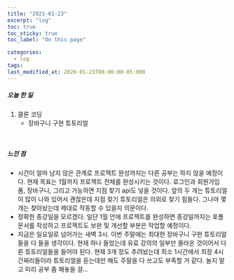 ```yaml
---
title: "2021-01-23"
excerpt: "log"
toc: true
toc_sticky: true
toc_label: "On this page"

categories:
  - log
tags:
last_modified_at: 2020-01-23T08:06:00-05:008
---
```


##### 오늘 한 일

1. 클론 코딩
   - 장바구니 구현 튜토리얼

<br />

##### 느낀 점

- 시간이 얼마 남지 않은 관계로 프로젝트 완성까지는 다른 공부는 하지 않을 예정이다. 현재 목표는 1월까지 프로젝트 전체를 완성시키는 것이다. 로그인과 회원가입 폼, 장바구니, 그리고 가능하면 지점 찾기 api도 넣을 것이다. 앞의 두 개는 튜토리얼이 많이 나와 있어서 괜찮은데 지점 찾기 튜토리얼은 의외로 찾기 힘들다. 그나마 몇 개는 찾아놨는데 제대로 작동할 수 있을지 의문이다.
- 정확한 종강일을 모르겠다. 일단 1월 안에 프로젝트를 완성하면 종강일까지는 포폴 문서를 작성하고 프로젝트도 보완 및 개선할 부분은 작업할 예정이다.
- 지금은 일요일로 넘어가는 새벽 3시. 이번 주말에는 최대한 장바구니 구현 튜토리얼들을 다 들을 생각이다. 현재 하나 들었는데 유료 강의의 일부만 올라온 것이어서 다른 튜토리얼들을 들어야 된다. 현재 3개 정도 추려놨는데 최소 1시간에서 최장 4시간짜리들이라 튜토리얼을 듣는데만 해도 주말을 다 쓰고도 부족할 거 같다. 놀지 말고 미리 공부 좀 해놓을 걸...

